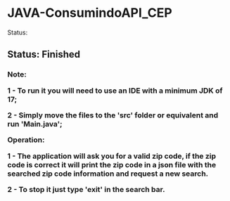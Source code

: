# JAVA-ConsumindoAPI_CEP
Status: 

<h2>Status: Finished</h2>

<h3>
Note:
<p>1 - To run it you will need to use an IDE with a minimum JDK of 17;
<p>2 - Simply move the files to the 'src' folder or equivalent and run 'Main.java';</p>

Operation:

<p>1 - The application will ask you for a valid zip code, if the zip code is correct it will print the zip code in a json file with the searched zip code information and request a new search.</p>
<p>2 - To stop it just type 'exit' in the search bar.</p>
</h3>
